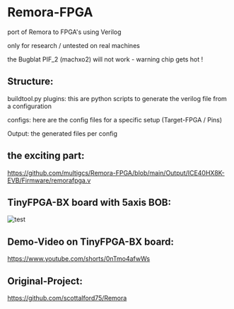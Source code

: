 # Remora-FPGA
port of Remora to FPGA's using Verilog


only for research / untested on real machines

the Bugblat PIF_2 (machxo2) will not work - warning chip gets hot !



## Structure:

buildtool.py plugins:  this are python scripts to generate the verilog file from a configuration

configs: here are the config files for a specific setup (Target-FPGA / Pins)

Output: the generated files per config



## the exciting part:

https://github.com/multigcs/Remora-FPGA/blob/main/Output/ICE40HX8K-EVB/Firmware/remorafpga.v



## TinyFPGA-BX board with 5axis BOB:

![test](https://raw.githubusercontent.com/multigcs/Remora-FPGA/main/files/4x.jpg)


## Demo-Video on TinyFPGA-BX board:

https://www.youtube.com/shorts/0nTmo4afwWs



## Original-Project:

 https://github.com/scottalford75/Remora
